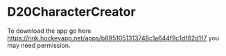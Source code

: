 # D20CharacterCreator

To download the app go here https://rink.hockeyapp.net/apps/b6951051313748c1a644f9c1df82d1f7 you may need permission.
